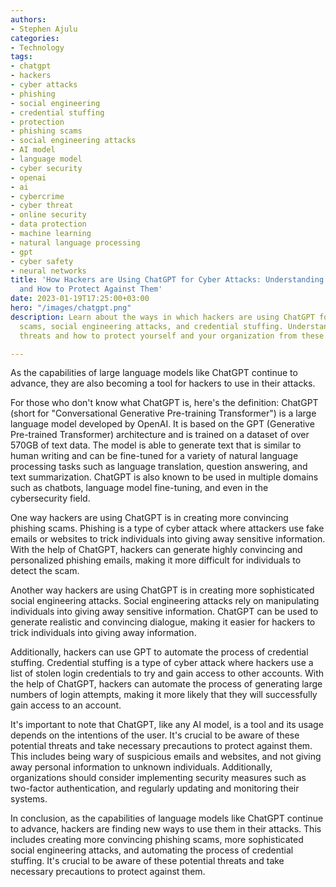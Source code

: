 ```yaml
---
authors:
- Stephen Ajulu
categories:
- Technology
tags:
- chatgpt
- hackers
- cyber attacks
- phishing
- social engineering
- credential stuffing
- protection
- phishing scams
- social engineering attacks
- AI model
- language model
- cyber security
- openai
- ai
- cybercrime
- cyber threat
- online security
- data protection
- machine learning
- natural language processing
- gpt
- cyber safety
- neural networks
title: 'How Hackers are Using ChatGPT for Cyber Attacks: Understanding the Threats
  and How to Protect Against Them'
date: 2023-01-19T17:25:00+03:00
hero: "/images/chatgpt.png"
description: Learn about the ways in which hackers are using ChatGPT for phishing
  scams, social engineering attacks, and credential stuffing. Understand the potential
  threats and how to protect yourself and your organization from these attacks.

---
```

As the capabilities of large language models like ChatGPT continue to advance, they are also becoming a tool for hackers to use in their attacks.

For those who don't know what ChatGPT is, here's the definition: ChatGPT (short for "Conversational Generative Pre-training Transformer") is a large language model developed by OpenAI. It is based on the GPT (Generative Pre-trained Transformer) architecture and is trained on a dataset of over 570GB of text data. The model is able to generate text that is similar to human writing and can be fine-tuned for a variety of natural language processing tasks such as language translation, question answering, and text summarization. ChatGPT is also known to be used in multiple domains such as chatbots, language model fine-tuning, and even in the cybersecurity field.

One way hackers are using ChatGPT is in creating more convincing phishing scams. Phishing is a type of cyber attack where attackers use fake emails or websites to trick individuals into giving away sensitive information. With the help of ChatGPT, hackers can generate highly convincing and personalized phishing emails, making it more difficult for individuals to detect the scam.

Another way hackers are using ChatGPT is in creating more sophisticated social engineering attacks. Social engineering attacks rely on manipulating individuals into giving away sensitive information. ChatGPT can be used to generate realistic and convincing dialogue, making it easier for hackers to trick individuals into giving away information.

Additionally, hackers can use GPT to automate the process of credential stuffing. Credential stuffing is a type of cyber attack where hackers use a list of stolen login credentials to try and gain access to other accounts. With the help of ChatGPT, hackers can automate the process of generating large numbers of login attempts, making it more likely that they will successfully gain access to an account.

It's important to note that ChatGPT, like any AI model, is a tool and its usage depends on the intentions of the user. It's crucial to be aware of these potential threats and take necessary precautions to protect against them. This includes being wary of suspicious emails and websites, and not giving away personal information to unknown individuals. Additionally, organizations should consider implementing security measures such as two-factor authentication, and regularly updating and monitoring their systems.

In conclusion, as the capabilities of language models like ChatGPT continue to advance, hackers are finding new ways to use them in their attacks. This includes creating more convincing phishing scams, more sophisticated social engineering attacks, and automating the process of credential stuffing. It's crucial to be aware of these potential threats and take necessary precautions to protect against them.